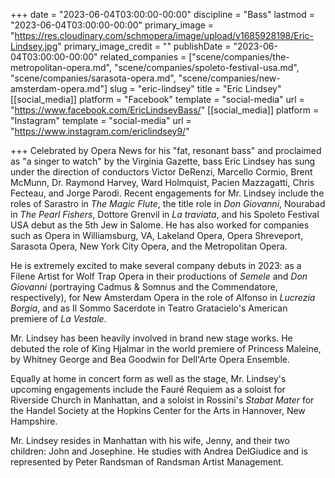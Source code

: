 +++
date = "2023-06-04T03:00:00-00:00"
discipline = "Bass"
lastmod = "2023-06-04T03:00:00-00:00"
primary_image = "https://res.cloudinary.com/schmopera/image/upload/v1685928198/Eric-Lindsey.jpg"
primary_image_credit = ""
publishDate = "2023-06-04T03:00:00-00:00"
related_companies = ["scene/companies/the-metropolitan-opera.md", "scene/companies/spoleto-festival-usa.md", "scene/companies/sarasota-opera.md", "scene/companies/new-amsterdam-opera.md"]
slug = "eric-lindsey"
title = "Eric Lindsey"
[[social_media]]
platform = "Facebook"
template = "social-media"
url = "https://www.facebook.com/EricLindseyBass/"
[[social_media]]
platform = "Instagram"
template = "social-media"
url = "https://www.instagram.com/ericlindsey9/"

+++
Celebrated by Opera News for his "fat, resonant bass" and proclaimed as "a singer to watch" by the Virginia Gazette, bass Eric Lindsey has sung under the direction of conductors Victor DeRenzi, Marcello Cormio, Brent McMunn, Dr. Raymond Harvey, Ward Holmquist, Pacien Mazzagatti, Chris Fecteau, and Jorge Parodi. Recent engagements for Mr. Lindsey include the roles of Sarastro in _The Magic Flute_, the title role in _Don Giovanni_, Nourabad in _The Pearl Fishers_, Dottore Grenvil in _La traviata_, and his Spoleto Festival USA debut as the 5th Jew in Salome. He has also  worked for companies such as Opera in Williamsburg, VA, Lakeland Opera, Opera Shreveport, Sarasota Opera, New York City Opera, and the Metropolitan Opera.

He is extremely excited to make several company debuts in 2023: as a Filene Artist for Wolf Trap Opera in their productions of _Semele_ and _Don Giovanni_ (portraying Cadmus & Somnus and the Commendatore, respectively), for New Amsterdam Opera in the role of Alfonso in _Lucrezia Borgia_, and as Il Sommo Sacerdote in Teatro Gratacielo's American premiere of _La Vestale_.

Mr. Lindsey has been heavily involved in brand new stage works. He debuted the role of King Hjalmar in the world premiere of Princess Maleine, by Whitney George and Bea Goodwin for Dell'Arte Opera Ensemble.

Equally at home in concert form as well as the stage, Mr. Lindsey's upcoming engagements include the Fauré Requiem as a soloist for Riverside Church in Manhattan, and a soloist in Rossini's _Stabat Mater_ for the Handel Society at the Hopkins Center for the Arts in Hannover, New Hampshire.

Mr. Lindsey resides in Manhattan with his wife, Jenny, and their two children: John and Josephine. He studies with Andrea DelGiudice and is represented by Peter Randsman of Randsman Artist Management.